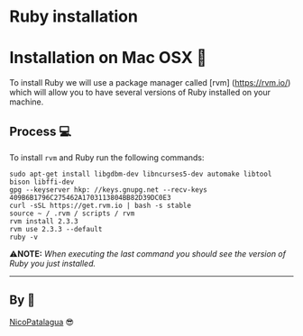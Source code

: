 ﻿# Ruby installation
 
 # Installation on Mac OSX 📜

To install Ruby we will use a package manager called [rvm] (https://rvm.io/)
which will allow you to have several versions of Ruby installed on your machine.

## Process 💻

To install `rvm` and Ruby run the following commands:

```
sudo apt-get install libgdbm-dev libncurses5-dev automake libtool bison libffi-dev
gpg --keyserver hkp: //keys.gnupg.net --recv-keys 409B6B1796C275462A1703113804BB82D39DC0E3
curl -sSL https://get.rvm.io | bash -s stable
source ~ / .rvm / scripts / rvm
rvm install 2.3.3
rvm use 2.3.3 --default
ruby -v
```

⚠**NOTE:** _When executing the last command you should see the version of Ruby you just installed._

---
## By 📌
[NicoPatalagua](https://www.instagram.com/nicopatalagua/) 😎
